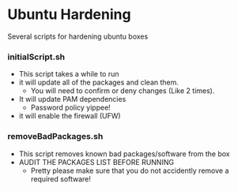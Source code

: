 # Ubuntu Hardening
Several scripts for hardening ubuntu boxes

### initialScript.sh
* This script takes a while to run 
* it will update all of the packages and clean them. 
    * You will need to confirm or deny changes (Like 2 times).
* It will update PAM dependencies
    * Password policy yippee!
* it will enable the firewall (UFW)

### removeBadPackages.sh
* This script removes known bad packages/software from the box
* AUDIT THE PACKAGES LIST BEFORE RUNNING    
    * Pretty please make sure that you do not accidently remove a required software!